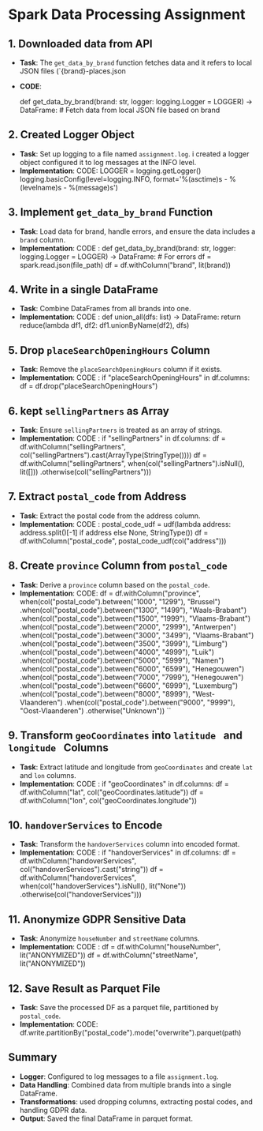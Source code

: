 # Spark Data Processing Assignment

## 1. Downloaded data from  API
- **Task**: The `get_data_by_brand` function fetches data  and  it refers to local JSON files (`{brand}-places.json
- **CODE**:
    
    def get_data_by_brand(brand: str, logger: logging.Logger = LOGGER) -> DataFrame:
        # Fetch data from local JSON file based on brand
   

## 2. Created Logger Object
- **Task**: Set up logging to a file named `assignment.log`. i created a logger object configured it to log messages at the INFO level.
- **Implementation**:
    CODE:
    LOGGER = logging.getLogger()
    logging.basicConfig(level=logging.INFO, format='%(asctime)s - %(levelname)s - %(message)s')
  

## 3. Implement `get_data_by_brand` Function
- **Task**: Load data for brand, handle errors, and ensure the data includes a `brand` column.
- **Implementation**:
   CODE :
    def get_data_by_brand(brand: str, logger: logging.Logger = LOGGER) -> DataFrame:
        # For errors
        df = spark.read.json(file_path)
        df = df.withColumn("brand", lit(brand))
   

## 4. Write in a single DataFrame
- **Task**: Combine DataFrames from all brands into one.
- **Implementation**:
    CODE :
    def union_all(dfs: list) -> DataFrame:
        return reduce(lambda df1, df2: df1.unionByName(df2), dfs)
    
## 5. Drop `placeSearchOpeningHours` Column
- **Task**: Remove the `placeSearchOpeningHours` column if it exists.
- **Implementation**:
    CODE :
    if "placeSearchOpeningHours" in df.columns:
        df = df.drop("placeSearchOpeningHours")
    

## 6. kept `sellingPartners` as Array
- **Task**: Ensure `sellingPartners` is treated as an array of strings.
- **Implementation**:
    CODE :
    if "sellingPartners" in df.columns:
        df = df.withColumn("sellingPartners", col("sellingPartners").cast(ArrayType(StringType())))
        df = df.withColumn("sellingPartners", when(col("sellingPartners").isNull(), lit([]))
                                            .otherwise(col("sellingPartners")))
    

## 7. Extract `postal_code` from Address
- **Task**: Extract the postal code from the address column.
- **Implementation**:
    CODE :
    postal_code_udf = udf(lambda address: address.split()[-1] if address else None, StringType())
    df = df.withColumn("postal_code", postal_code_udf(col("address")))
    

## 8. Create `province` Column from `postal_code`
- **Task**: Derive a `province` column based on the `postal_code`.
- **Implementation**:
    CODE:
    df = df.withColumn("province", when(col("postal_code").between("1000", "1299"), "Brussel")
                                    .when(col("postal_code").between("1300", "1499"), "Waals-Brabant")
                                    .when(col("postal_code").between("1500", "1999"), "Vlaams-Brabant")
                                    .when(col("postal_code").between("2000", "2999"), "Antwerpen")
                                    .when(col("postal_code").between("3000", "3499"), "Vlaams-Brabant")
                                    .when(col("postal_code").between("3500", "3999"), "Limburg")
                                    .when(col("postal_code").between("4000", "4999"), "Luik")
                                    .when(col("postal_code").between("5000", "5999"), "Namen")
                                    .when(col("postal_code").between("6000", "6599"), "Henegouwen")
                                    .when(col("postal_code").between("7000", "7999"), "Henegouwen")
                                    .when(col("postal_code").between("6600", "6999"), "Luxemburg")
                                    .when(col("postal_code").between("8000", "8999"), "West-Vlaanderen")
                                    .when(col("postal_code").between("9000", "9999"), "Oost-Vlaanderen")
                                    .otherwise("Unknown"))
    ``

## 9. Transform `geoCoordinates` into `latitude ` and `longitude ` Columns
- **Task**: Extract latitude and longitude from `geoCoordinates` and create `lat` and `lon` columns.
- **Implementation**:
    CODE :
    if "geoCoordinates" in df.columns:
        df = df.withColumn("lat", col("geoCoordinates.latitude"))
        df = df.withColumn("lon", col("geoCoordinates.longitude"))
    

## 10. `handoverServices` to Encode
- **Task**: Transform the `handoverServices` column into encoded format.
- **Implementation**:
    CODE :
    if "handoverServices" in df.columns:
        df = df.withColumn("handoverServices", col("handoverServices").cast("string"))
        df = df.withColumn("handoverServices", when(col("handoverServices").isNull(), lit("None"))
                                            .otherwise(col("handoverServices")))
    

## 11. Anonymize GDPR Sensitive Data
- **Task**: Anonymize `houseNumber` and `streetName` columns.
- **Implementation**:
    CODE :
    df = df.withColumn("houseNumber", lit("ANONYMIZED"))
    df = df.withColumn("streetName", lit("ANONYMIZED"))
    

## 12. Save Result as Parquet File
- **Task**: Save the processed DF as a parquet file, partitioned by `postal_code`.
- **Implementation**:
    CODE:
    df.write.partitionBy("postal_code").mode("overwrite").parquet(path)
    

## Summary
- **Logger**: Configured to log messages to a file `assignment.log`.
- **Data Handling**: Combined data from multiple brands into a single DataFrame.
- **Transformations**: used  dropping columns, extracting postal codes, and handling GDPR data.
- **Output**: Saved the final DataFrame in parquet format.
